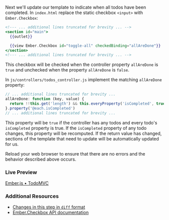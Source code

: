 Next we'll update our template to indicate when all todos have been completed. In `index.html` replace the static checkbox `<input>` with `Ember.Checkbox`:

```handlebars
<!--- ... additional lines truncated for brevity ... -->
<section id="main">
  {{outlet}}

  {{view Ember.Checkbox id="toggle-all" checkedBinding="allAreDone"}}
</section>
<!--- ... additional lines truncated for brevity ... -->
```

This checkbox will be checked when the controller property `allAreDone` is `true` and unchecked when the property `allAreDone` is `false`.

In `js/controllers/todos_controller.js` implement the matching `allAreDone` property:

```javascript
// ... additional lines truncated for brevity ...
allAreDone: function (key, value) {
  return !!this.get('length') && this.everyProperty('isCompleted', true);
}.property('@each.isCompleted')
// ... additional lines truncated for brevity ...
```

This property will be `true` if the controller has any todos and every todo's `isCompleted` property is true. If the `isCompleted` property of any todo changes, this property will be recomputed. If the return value has changed, sections of the template that need to update will be automatically updated for us.

Reload your web browser to ensure that there are no errors and the behavior described above occurs. 

### Live Preview
<a class="jsbin-embed" href="http://jsbin.com/aqurok/2/embed?live">Ember.js • TodoMVC</a><script src="http://static.jsbin.com/js/embed.js"></script>
    
### Additional Resources

  * [Changes in this step in `diff` format](https://github.com/emberjs/quickstart-code-sample/commit/41b9e0b07edcf20fef76970944fb7345af2a8853)
  * [Ember.Checkbox API documentation](/api/classes/Ember.Checkbox.html)
